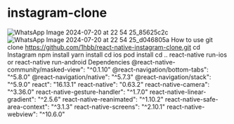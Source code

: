 # instagram-clone

![WhatsApp Image 2024-07-20 at 22 54 25_85625c2c](https://github.com/user-attachments/assets/a6004179-c19d-4d43-900d-1383f5f71136)
![WhatsApp Image 2024-07-20 at 22 54 25_d046805a](https://github.com/user-attachments/assets/d14fafe5-371d-41f3-8046-e4115540d4c9)
How to use
git clone https://github.com/1hbb/react-native-instagram-clone.git
cd Instagram
npm install
yarn install
cd ios
pod install
cd ..
react-native run-ios or react-native run-android
Dependencies
@react-native-community/masked-view": "^0.1.10"
@react-navigation/bottom-tabs": "^5.8.0"
@react-navigation/native": "^5.7.3"
@react-navigation/stack": "^5.9.0"
react": "16.13.1"
react-native": "0.63.2"
react-native-camera": "^3.36.0"
react-native-gesture-handler": "^1.7.0"
react-native-linear-gradient": "^2.5.6"
react-native-reanimated": "^1.10.2"
react-native-safe-area-context": "^3.1.3"
react-native-screens": "^2.10.1"
react-native-webview": "^10.6.0"
